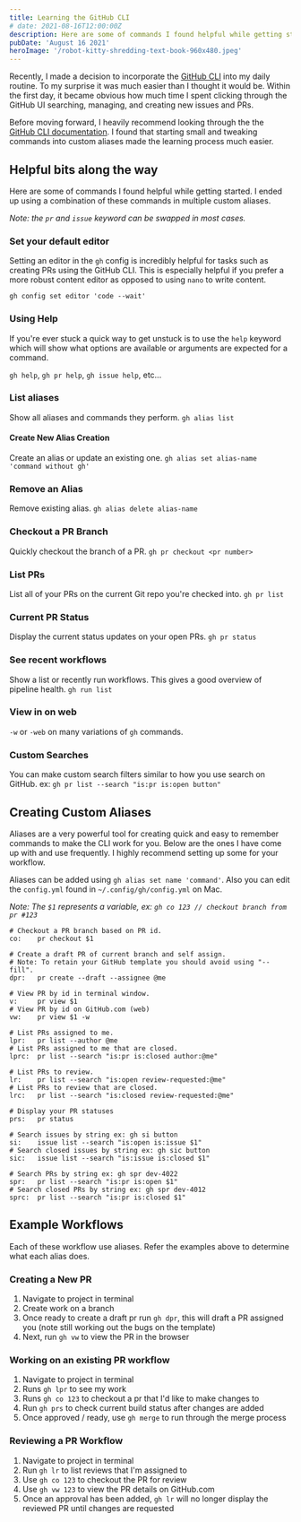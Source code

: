 ```yaml
---
title: Learning the GitHub CLI
# date: 2021-08-16T12:00:00Z
description: Here are some of commands I found helpful while getting started. I ended up using a combination of these commands in multiple custom aliases.
pubDate: 'August 16 2021'
heroImage: '/robot-kitty-shredding-text-book-960x480.jpeg'
---
```


Recently, I made a decision to incorporate the [GitHub CLI](https://cli.github.com/manual/) into my daily routine. To my surprise it was much easier than I thought it would be. Within the first day, it became obvious how much time I spent clicking through the GitHub UI searching, managing, and creating new issues and PRs.

Before moving forward, I heavily recommend looking through the the [GitHub CLI documentation](https://cli.github.com/manual/). I found that starting small and tweaking commands into custom aliases made the learning process much easier.

## Helpful bits along the way

Here are some of commands I found helpful while getting started. I ended up using a combination of these commands in multiple custom aliases.

_Note: the `pr` and `issue` keyword can be swapped in most cases._

### Set your default editor

Setting an editor in the `gh` config is incredibly helpful for tasks such as creating PRs using the GitHub CLI. This is especially helpful if you prefer a more robust content editor as opposed to using `nano` to write content.

`gh config set editor 'code --wait'`

### Using Help

If you're ever stuck a quick way to get unstuck is to use the `help` keyword which will show what options are available or arguments are expected for a command.

`gh help`, `gh pr help`, `gh issue help`, etc...

### List aliases

Show all aliases and commands they perform.
`gh alias list`

#### Create New Alias Creation

Create an alias or update an existing one.
`gh alias set alias-name 'command without gh'`

### Remove an Alias

Remove existing alias.
`gh alias delete alias-name`

### Checkout a PR Branch

Quickly checkout the branch of a PR.
`gh pr checkout <pr number>`

### List PRs

List all of your PRs on the current Git repo you're checked into.
`gh pr list`

### Current PR Status

Display the current status updates on your open PRs.
`gh pr status`

### See recent workflows

Show a list or recently run workflows. This gives a good overview of pipeline health.
`gh run list`

### View in on web

`-w` or `-web` on many variations of `gh` commands.

### Custom Searches

You can make custom search filters similar to how you use search on GitHub.
ex: `gh pr list --search "is:pr is:open button"`

## Creating Custom Aliases

Aliases are a very powerful tool for creating quick and easy to remember commands to make the CLI work for you. Below are the ones I have come up with and use frequently. I highly recommend setting up some for your workflow.

Aliases can be added using `gh alias set name 'command'`. Also you can edit the `config.yml` found in `~/.config/gh/config.yml` on Mac.

_Note: The `$1` represents a variable, ex: `gh co 123 // checkout branch from pr #123`_

```shell
# Checkout a PR branch based on PR id.
co:    pr checkout $1

# Create a draft PR of current branch and self assign.
# Note: To retain your GitHub template you should avoid using "--fill".
dpr:   pr create --draft --assignee @me

# View PR by id in terminal window.
v:     pr view $1
# View PR by id on GitHub.com (web)
vw:    pr view $1 -w

# List PRs assigned to me.
lpr:   pr list --author @me
# List PRs assigned to me that are closed.
lprc:  pr list --search "is:pr is:closed author:@me"

# List PRs to review.
lr:    pr list --search "is:open review-requested:@me"
# List PRs to review that are closed.
lrc:   pr list --search "is:closed review-requested:@me"

# Display your PR statuses
prs:   pr status

# Search issues by string ex: gh si button
si:    issue list --search "is:open is:issue $1"
# Search closed issues by string ex: gh sic button
sic:   issue list --search "is:issue is:closed $1"

# Search PRs by string ex: gh spr dev-4022
spr:   pr list --search "is:pr is:open $1"
# Search closed PRs by string ex: gh spr dev-4012
sprc:  pr list --search "is:pr is:closed $1"
```

## Example Workflows

Each of these workflow use aliases. Refer the examples above to determine what each alias does.

### Creating a New PR

1. Navigate to project in terminal
2. Create work on a branch
3. Once ready to create a draft pr run `gh dpr`, this will draft a PR assigned you (note still working out the bugs on the template)
4. Next, run `gh vw` to view the PR in the browser

### Working on an existing PR workflow

1. Navigate to project in terminal
2. Runs `gh lpr` to see my work
3. Runs `gh co 123` to checkout a pr that I'd like to make changes to
4. Run `gh prs` to check current build status after changes are added
5. Once approved / ready, use `gh merge` to run through the merge process

### Reviewing a PR Workflow

1. Navigate to project in terminal
2. Run `gh lr` to list reviews that I'm assigned to
3. Use `gh co 123` to checkout the PR for review
4. Use `gh vw 123` to view the PR details on GitHub.com
5. Once an approval has been added, `gh lr` will no longer display the reviewed PR until changes are requested

